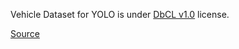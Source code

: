 Vehicle Dataset for YOLO is under [DbCL v1.0](https://opendatacommons.org/licenses/dbcl/1-0/) license.

[Source](https://www.kaggle.com/datasets/nadinpethiyagoda/vehicle-dataset-for-yolo)